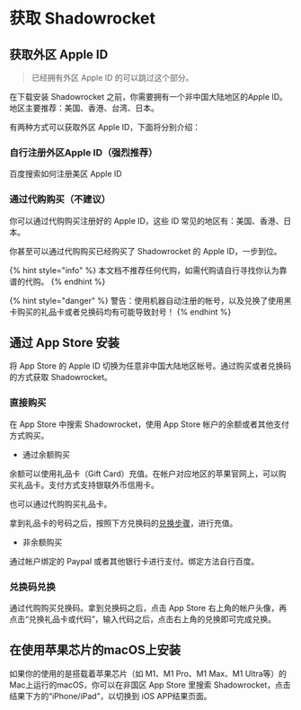 # 获取 Shadowrocket

## 获取外区 Apple ID

> &#x20;已经拥有外区 Apple ID 的可以跳过这个部分。

在下载安装 Shadowrocket 之前，你需要拥有一个非中国大陆地区的Apple ID。地区主要推荐：美国、香港、台湾、日本。

有两种方式可以获取外区 Apple ID，下面将分别介绍：

### 自行注册外区Apple ID（强烈推荐）

百度搜索如何注册美区 Apple ID

### 通过代购购买（不建议）

你可以通过代购购买注册好的 Apple ID，这些 ID 常见的地区有：美国、香港、日本。

你甚至可以通过代购购买已经购买了 Shadowrocket 的 Apple ID，一步到位。

{% hint style="info" %}
本文档不推荐任何代购，如需代购请自行寻找你认为靠谱的代购。
{% endhint %}

{% hint style="danger" %}
警告：使用机器自动注册的帐号，以及兑换了使用黑卡购买的礼品卡或者兑换码均有可能导致封号！
{% endhint %}

## 通过 App Store 安装

将 App Store 的 Apple ID 切换为任意非中国大陆地区帐号。通过购买或者兑换码的方式获取 Shadowrocket。

### 直接购买

在 App Store 中搜索 Shadowrocket，使用 App Store 帐户的余额或者其他支付方式购买。

* 通过余额购买

余额可以使用礼品卡（Gift Card）充值。在帐户对应地区的苹果官网上，可以购买礼品卡。支付方式支持银联外币信用卡。

也可以通过代购购买礼品卡。

拿到礼品卡的号码之后，按照下方兑换码的[兑换步骤](huo-qu-shadowrocket.md#dui-huan-ma-dui-huan)，进行充值。

* 非余额购买

通过帐户绑定的 Paypal 或者其他银行卡进行支付。绑定方法自行百度。

### 兑换码兑换

通过代购购买兑换码。拿到兑换码之后，点击 App Store 右上角的帐户头像，再点击“兑换礼品卡或代码”，输入代码之后，点击右上角的兑换即可完成兑换。

## 在使用苹果芯片的macOS上安装

如果你的使用的是搭载着苹果芯片（如 M1、M1 Pro、M1 Max、M1 Ultra等）的Mac上运行的macOS，你可以在非国区 App Store 里搜索 Shadowrocket，点击结果下方的“iPhone/iPad”，以切换到 iOS APP结果页面。
